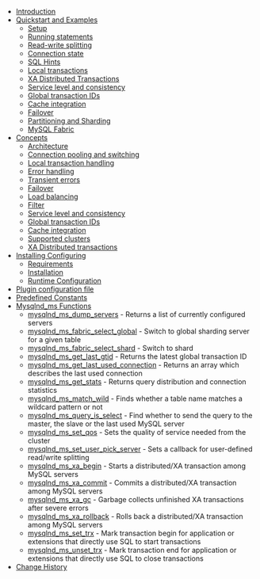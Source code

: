 * [Introduction](BOOK/INTRODUCTION.md)
* [Quickstart and Examples](BOOK/QUICKSTART-AND-EXAMPLES.md)
     * [Setup](BOOK/QUICKSTART-AND-EXAMPLES/SETUP.md)
     * [Running statements](BOOK/QUICKSTART-AND-EXAMPLES/RUNNING-STATEMENTS.md)
     * [Read-write splitting](BOOK/QUICKSTART-AND-EXAMPLES/READ-WRITE-SPLITTING.md)
     * [Connection state](BOOK/QUICKSTART-AND-EXAMPLES/CONNECTION-STATE.md)
     * [SQL Hints](BOOK/QUICKSTART-AND-EXAMPLES/SQL-HINTS.md)
     * [Local transactions](BOOK/QUICKSTART-AND-EXAMPLES/LOCAL-TRANSACTIONS.md)
     * [XA Distributed Transactions](BOOK/QUICKSTART-AND-EXAMPLES/XA-DISTRIBUTED-TRANSACTIONS.md)
     * [Service level and consistency](BOOK/QUICKSTART-AND-EXAMPLES/SERVICE-LEVEL-AND-CONSISTENCY.md)
     * [Global transaction IDs](BOOK/QUICKSTART-AND-EXAMPLES/GLOBAL-TRANSACTION-IDS.md)
     * [Cache integration](BOOK/QUICKSTART-AND-EXAMPLES/CACHE-INTEGRATION.md)
     * [Failover](BOOK/QUICKSTART-AND-EXAMPLES/FAILOVER.md)
     * [Partitioning and Sharding](BOOK/QUICKSTART-AND-EXAMPLES/PARTITIONING-AND-SHARDING.md)
     * [MySQL Fabric](BOOK/QUICKSTART-AND-EXAMPLES/MYSQL-FABRIC.md)
* [Concepts](BOOK/CONCEPTS.md)
     * [Architecture](REF:)
     * [Connection pooling and switching](REF:)
     * [Local transaction handling](REF:)
     * [Error handling](REF:)
     * [Transient errors](REF:)
     * [Failover](REF:)
     * [Load balancing](REF:)
     * [Filter](REF:)
     * [Service level and consistency](BOOK/CONCEPTS/SERVICE-LEVEL-AND-CONSISTENCY.md)
     * [Global transaction IDs](REF:)
     * [Cache integration](REF:)
     * [Supported clusters](REF:)
     * [XA Distributed transactions](REF:)
* [Installing Configuring](BOOK/INSTALLING-CONFIGURING.md)
     * [Requirements](BOOK/INSTALLING-CONFIGURING/REQUIREMENTS.md)
     * [Installation](BOOK/INSTALLING-CONFIGURING/INSTALLATION.md)
     * [Runtime Configuration](BOOK/INSTALLING-CONFIGURING/RUNTIME-CONFIGURATION.md)  
* [Plugin configuration file](REF:)
* [Predefined Constants](REF:)
* [Mysqlnd_ms Functions](REF:)
     * [mysqlnd_ms_dump_servers](REF:) - Returns a list of currently configured servers
     * [mysqlnd_ms_fabric_select_global](REF:) - Switch to global sharding server for a given table
     * [mysqlnd_ms_fabric_select_shard](REF:) - Switch to shard
     * [mysqlnd_ms_get_last_gtid](REF:) - Returns the latest global transaction ID
     * [mysqlnd_ms_get_last_used_connection](REF:) - Returns an array which describes the last used connection
     * [mysqlnd_ms_get_stats](REF:) - Returns query distribution and connection statistics
     * [mysqlnd_ms_match_wild](REF:) - Finds whether a table name matches a wildcard pattern or not
     * [mysqlnd_ms_query_is_select](REF:) - Find whether to send the query to the master, the slave or the last used MySQL server
     * [mysqlnd_ms_set_qos](REF:) - Sets the quality of service needed from the cluster
     * [mysqlnd_ms_set_user_pick_server](REF:) - Sets a callback for user-defined read/write splitting
     * [mysqlnd_ms_xa_begin](REF:) - Starts a distributed/XA transaction among MySQL servers
     * [mysqlnd_ms_xa_commit](REF:) - Commits a distributed/XA transaction among MySQL servers
     * [mysqlnd_ms_xa_gc](REF:) - Garbage collects unfinished XA transactions after severe errors
     * [mysqlnd_ms_xa_rollback](REF:) - Rolls back a distributed/XA transaction among MySQL servers
     * [mysqlnd_ms_set_trx](REF:) - Mark transaction begin for application or extensions that directly use SQL to start transactions    
     * [mysqlnd_ms_unset_trx](REF:) - Mark transaction end for application or extensions that directly use SQL to close transactions
* [Change History](REF:)
